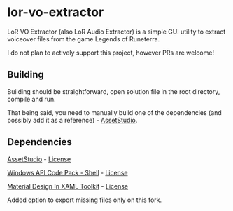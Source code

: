 # lor-vo-extractor

LoR VO Extractor (also LoR Audio Extractor) is a simple GUI utility to extract voiceover files from the game Legends of Runeterra.

I do not plan to actively support this project, however PRs are welcome!


## Building

Building should be straightforward, open solution file in the root directory, compile and run.

That being said, you need to manually build one of the dependencies (and possibly add it as a reference) - [AssetStudio](https://github.com/493msi/AssetStudio).

## Dependencies

[AssetStudio](https://github.com/493msi/AssetStudio) - [License](https://github.com/493msi/AssetStudio/blob/master/LICENSE)

[Windows API Code Pack - Shell](https://github.com/contre/Windows-API-Code-Pack-1.1) - [License](https://github.com/contre/Windows-API-Code-Pack-1.1/blob/master/LICENSE)

[Material Design In XAML Toolkit](https://github.com/MaterialDesignInXAML/MaterialDesignInXamlToolkit) - [License](https://github.com/MaterialDesignInXAML/MaterialDesignInXamlToolkit/blob/master/LICENSE)

Added option to export missing files only on this fork.
